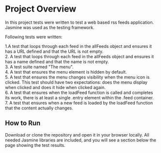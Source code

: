 # Project Overview

In this project tests were written to test a web based rss feeds application. Jasmine was used as the testing framework.

Following tests were written:

1.A test that loops through each feed in the allFeeds object and ensures it has a URL defined and that the URL is not empty.<br>
2. A test that loops through each feed in the allFeeds object and ensures it has a name defined and that the name is not empty.<br>
3. A test suite named "The menu".<br>
4. A test that ensures the menu element is hidden by default.<br>
5. A test that ensures the menu changes visibility when the menu icon is clicked. This test should have two expectations: does the menu display when clicked and does it hide when clicked again.<br>
6. A test that ensures when the loadFeed function is called and completes its work, there is at least a single .entry element within the .feed container.<br>
7. A test that ensures when a new feed is loaded by the loadFeed function that the content actually changes.<br>

## How to Run
Download or clone the repository and open it in your browser locally. All needed Jasmine libraries are included, and you will see a section below the page showing the test results.
